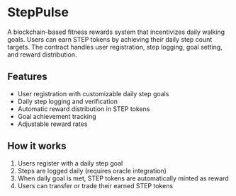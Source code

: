 # StepPulse

A blockchain-based fitness rewards system that incentivizes daily walking goals. Users can earn STEP tokens by achieving their daily step count targets. The contract handles user registration, step logging, goal setting, and reward distribution.

## Features
- User registration with customizable daily step goals
- Daily step logging and verification
- Automatic reward distribution in STEP tokens
- Goal achievement tracking
- Adjustable reward rates

## How it works
1. Users register with a daily step goal
2. Steps are logged daily (requires oracle integration)
3. When daily goal is met, STEP tokens are automatically minted as reward
4. Users can transfer or trade their earned STEP tokens